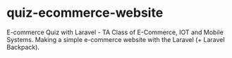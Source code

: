 # quiz-ecommerce-website
E-commerce Quiz with Laravel - TA Class of E-Commerce, IOT and Mobile Systems. Making a simple e-commerce website with the Laravel (+ Laravel Backpack).
